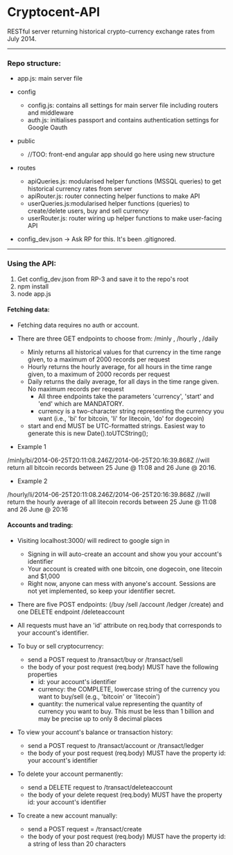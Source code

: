 Cryptocent-API
==========

RESTful server returning historical crypto-currency exchange rates from July 2014. 

***

### Repo structure:

  - app.js: main server file
  
  - config 
    - config.js: contains all settings for main server file including routers and middleware
    - auth.js: initialises passport and contains authentication settings for Google Oauth
  - public 
    - //TOO: front-end angular app should go here using new structure
  - routes 
    - apiQueries.js: modularised helper functions (MSSQL queries) to get historical currency rates from server
    - apiRouter.js:  router connecting helper functions to make API     
    - userQueries.js:modularised helper functions (queries) to create/delete users, buy and sell currency
    - userRouter.js: router wiring up helper functions to make user-facing API
  - config_dev.json -> Ask RP for this. It's been .gitignored. 

 ***

### Using the API:
1. Get config_dev.json from RP-3 and save it to the repo's root
2. npm install
3. node app.js

#### Fetching data:
- Fetching data requires no auth or account. 
- There are three GET endpoints to choose from: /minly , /hourly , /daily
  - Minly returns all historical values for that currency in the time range given, to a maximum of 2000 records per request
  - Hourly returns the hourly average, for all hours in the time range given, to a maximum of 2000 records per request
  - Daily returns the daily average, for all days in the time range given. No maximum records per request
    - All three endpoints take the parameters 'currency', 'start' and 'end' which are MANDATORY.
    - currency is a two-character string representing the currency you want (i.e., 'bi' for bitcoin, 'li' for litecoin, 'do' for dogecoin)
   - start and end MUST be UTC-formatted strings. Easiest way to generate this is new Date().toUTCString();

- Example 1

/minly/bi/2014-06-25T20:11:08.246Z/2014-06-25T20:16:39.868Z 
//will return all bitcoin records between 25 June @ 11:08 and 26 June @ 20:16. 

- Example 2

/hourly/li/2014-06-25T20:11:08.246Z/2014-06-25T20:16:39.868Z 
//will return the hourly average of all litecoin records between 25 June @ 11:08 and 26 June @ 20:16

#### Accounts and trading:
- Visiting localhost:3000/ will redirect to google sign in
  - Signing in will auto-create an account and show you your account's identifier
  - Your account is created with one bitcoin, one dogecoin, one litecoin and $1,000
  - Right now, anyone can mess with anyone's account. Sessions are not yet implemented, so keep your identifier secret. 
- There are five POST endpoints: (/buy /sell /account /ledger /create) and one DELETE endpoint /deleteaccount
- All requests must have an 'id' attribute on req.body that corresponds to your account's identifier.

- To buy or sell cryptocurrency:
  - send a POST request to /transact/buy or /transact/sell
  - the body of your post request (req.body) MUST have the following properties
    - id: your account's identifier
    - currency: the COMPLETE, lowercase string of the currency you want to buy/sell (e.g., 'bitcoin' or 'litecoin')
    - quantity: the numerical value representing the quantity of currency you want to buy. This must be less than 1 billion and may be precise up to only 8 decimal places

- To view your account's balance or transaction history:
  - send a POST request to /transact/account or /transact/ledger
  - the body of your post request (req.body) MUST have the property id: your account's identifier

- To delete your account permanently:
  - send a DELETE request to /transact/deleteaccount
  - the body of your delete request (req.body) MUST have the property id: your account's identifier

- To create a new account manually:
  - send a POST request = /transact/create
  - the body of your post request (req.body) MUST have the property id: a string of less than 20 characters
